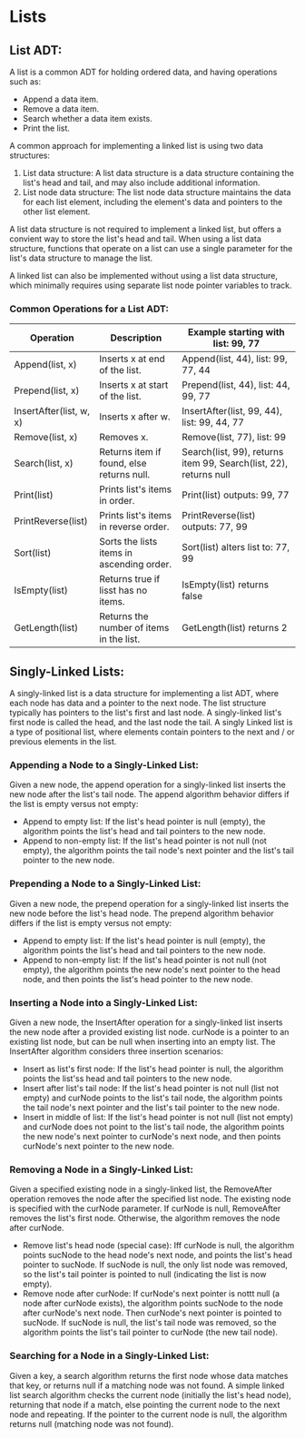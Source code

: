# Lists

## List ADT:
A list is a common ADT for holding ordered data, and having operations such as:
- Append a data item.
- Remove a data item.
- Search whether a data item exists.
- Print the list.

A common approach for implementing a linked list is using two data structures:
1. List data structure: A list data structure is a data structure containing the list's head and tail, and may also include additional information.
2. List node data structure: The list node data structure maintains the data for each list element, including the element's data and pointers to the other list element.

A list data structure is not required to implement a linked list, but offers a convient way to store the list's head and tail.
When using a list data structure, functions that operate on a list can use a single parameter for the list's data structure to manage the list.

A linked list can also be implemented without using a list data structure, which minimally requires using separate list node pointer variables to track.

### Common Operations for a List ADT:
|Operation              |Description                              |Example starting with list: 99, 77                               |
|-----------------------|-----------------------------------------|----------------------------------                               |
|Append(list, x)        |Inserts x at end of the list.            |Append(list, 44), list: 99, 77, 44                               |
|Prepend(list, x)       |Inserts x at start of the list.          |Prepend(list, 44), list: 44, 99, 77                              |
|InsertAfter(list, w, x)|Inserts x after w.                       |InsertAfter(list, 99, 44), list: 99, 44, 77                      |
|Remove(list, x)        |Removes x.                               |Remove(list, 77), list: 99                                       |
|Search(list, x)        |Returns item if found, else returns null.|Search(list, 99), returns item 99, Search(list, 22), returns null|
|Print(list)            |Prints list's items in order.            |Print(list) outputs: 99, 77                                      |
|PrintReverse(list)     |Prints list's items in reverse order.    |PrintReverse(list) outputs: 77, 99                               |
|Sort(list)             |Sorts the lists items in ascending order.|Sort(list) alters list to: 77, 99                                |
|IsEmpty(list)          |Returns true if lisst has no items.      |IsEmpty(list) returns false                                      |
|GetLength(list)        |Returns the number of items in the list. |GetLength(list) returns 2                                        |

## Singly-Linked Lists:
A singly-linked list is a data structure for implementing a list ADT, where each node has data and a pointer to the next node.
The list structure typically has pointers to the list's first and last node.
A singly-linked list's first node is called the head, and the last node the tail.
A singly Linked list is a type of positional list, where elements contain pointers to the next and / or previous elements in the list.

### Appending a Node to a Singly-Linked List:
Given a new node, the append operation for a singly-linked list inserts the new node after the list's tail node.
The append algorithm behavior differs if the list is empty versus not empty:
- Append to empty list: If the list's head pointer is null (empty), the algorithm points the list's head and tail pointers to the new node.
- Append to non-empty list: If the list's head pointer is not null (not empty), the algorithm points the tail node's next pointer and the list's tail pointer to the new node.

### Prepending a Node to a Singly-Linked List:
Given a new node, the prepend operation for a singly-linked list inserts the new node before the list's head node.
The prepend algorithm behavior differs if the list is empty versus not empty:
- Append to empty list: If the list's head pointer is null (empty), the algorithm points the list's head and tail pointers to the new node.
- Append to non-empty list: If the list's head pointer is not null (not empty), the algorithm points the new node's next pointer to the head node, and then points the list's head pointer to the new node.

### Inserting a Node into a Singly-Linked List:
Given a new node, the InsertAfter operation for a singly-linked list inserts the new node after a provided existing list node.
curNode is a pointer to an existing list node, but can be null when inserting into an empty list.
The InsertAfter algorithm considers three insertion scenarios:
- Insert as list's first node: If the list's head pointer is null, the algorithm points the list'ss head and tail pointers to the new node.
- Insert after list's tail node: If the list's head pointer is not null (list not empty) and curNode points to the list's tail node, the algorithm points the tail node's next pointer and the list's tail pointer to the new node.
- Insert in middle of list: If the list's head pointer is not null (list not empty) and curNode does not point to the list's tail node, the algorithm points the new node's next pointer to curNode's next node, and then points curNode's next pointer to the new node.

### Removing a Node in a Singly-Linked List:
Given a specified existing node in a singly-linked list, the RemoveAfter operation removes the node after the specified list node.
The existing node is specified with the curNode parameter.
If curNode is null, RemoveAfter removes the list's first node.
Otherwise, the algorithm removes the node after curNode.

- Remove list's head node (special case): Iff curNode is null, the algorithm points sucNode to the head node's next node, and points the list's head pointer to sucNode. If sucNode is null, the only list node was removed, so the list's tail pointer is pointed to null (indicating the list is now empty).
- Remove node after curNode: If curNode's next pointer is nottt null (a node after curNode exists), the algorithm points sucNode to the node after curNode's next node. Then curNode's next pointer is pointed to sucNode. If sucNode is null, the list's tail node was removed, so the algorithm points the list's tail pointer to curNode (the new tail node).

### Searching for a Node in a Singly-Linked List:
Given a key, a search algorithm returns the first node whose data matches that key, or returns null if a matching node was not found.
A simple linked list search algorithm checks the current node (initially the list's head node), returning that node if a match, else pointing the current node to the next node and repeating.
If the pointer to the current node is null, the algorithm returns null (matching node was not found).
